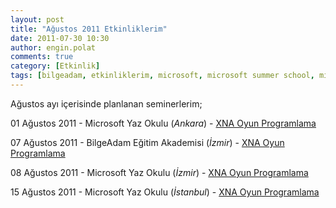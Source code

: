 ```yaml
---
layout: post
title: "Ağustos 2011 Etkinliklerim"
date: 2011-07-30 10:30
author: engin.polat
comments: true
category: [Etkinlik]
tags: [bilgeadam, etkinliklerim, microsoft, microsoft summer school, microsoft yaz okulu, seminer, XNA, xna game studio]
---
```

Ağustos ayı içerisinde planlanan seminerlerim;

01 Ağustos 2011 - Microsoft Yaz Okulu (*Ankara*) - <a href="/kategori/xna" target="_blank">XNA Oyun Programlama</a>

07 Ağustos 2011 - BilgeAdam Eğitim Akademisi (*İzmir*) - <a href="/kategori/xna" target="_blank">XNA Oyun Programlama</a>

08 Ağustos 2011 - Microsoft Yaz Okulu (*İzmir*) - <a href="/kategori/xna" target="_blank">XNA Oyun Programlama</a>

15 Ağustos 2011 - Microsoft Yaz Okulu (*İstanbul*) - <a href="/kategori/xna" target="_blank">XNA Oyun Programlama</a>


